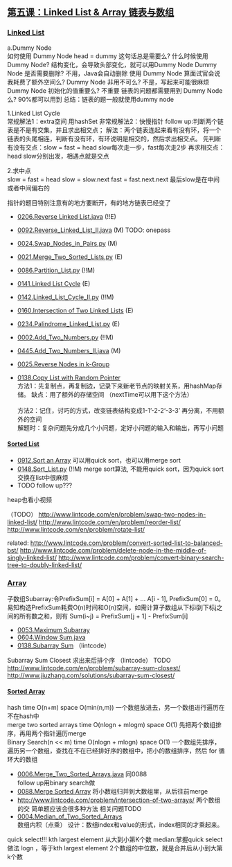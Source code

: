 ## [第五课：Linked List & Array 链表与数组](/Data-Structure.py) 

### [Linked List]()
a.Dummy Node <br>
如何使用 Dummy Node
head = dummy 这句话总是需要么? 
什么时候使用 Dummy Node? 结构变化，会导致头部变化，就可以用Dummy Node
Dummy Node 是否需要删除? 不用，Java会自动删除
使用 Dummy Node 算面试官会说我耗费了额外空间么? 
Dummy Node 非用不可么? 不是，写起来可能很麻烦
Dummy Node 初始化的值重要么?  不重要
链表的问题都需要用到 Dummy Node 么?  90%都可以用到
总结：链表的题一般就使用dummy node

1.Linked List Cycle  <br>
常规解法1：extra空间 用hashSet
非常规解法2：快慢指针  follow up:判断两个链表是不是有交集，并且求出相交点；
解法：两个链表连起来看有没有环，将一个链表的头尾相连，判断有没有环，有环说明是相交的，然后求出相交点。
先判断有没有交点：slow = fast = head slow每次走一步，fast每次走2步 
再求相交点：head slow分别出发，相遇点就是交点

2.求中点 <br>
slow = fast = head
slow = slow.next
fast = fast.next.next
最后slow是在中间或者中间偏右的

指针的题目特别注意有的地方要断开，有的地方链表已经变了
- [0206.Reverse Linked List.java](Solutions/0206.Reverse_Linked_List.java) (!!E)<br>
- [0092.Reverse_Linked_List_II.java](Solutions/0092.Reverse_Linked_List_II.java)  (M) TODO: onepass  <br>
- [0024.Swap_Nodes_in_Pairs.py](Solutions/0024.Swap_Nodes_in_Pairs.py)  (M) <br>
- [0021.Merge_Two_Sorted_Lists.py](Solutions/0021.Merge_Two_Sorted_Lists.py) (E) <br>
- [0086.Partition_List.py](Solutions/0086.Partition_List.py) (!!M) <br>
- [0141.Linked List Cycle](Solutions/0141.Linked_List_Cycle.java) (E) <br>
- [0142.Linked_List_Cycle_II.py](Solutions/0142.Linked_List_Cycle_II.py) (!!M) <br>

- [0160.Intersection of Two Linked Lists](Solutions/0160.Intersection_of_Two_Linked_Lists.java) (E) <br>
- [0234.Palindrome_Linked_List.py](Solutions/0234.Palindrome_Linked_List.py) (E) <br>
- [0002.Add_Two_Numbers.py](Solutions/0002.Add_Two_Numbers.py) (!!M) <br>
- [0445.Add_Two_Numbers_II.java](Solutions/0445.Add_Two_Numbers_II.java) (M) <br>

- [0025.Reverse Nodes in k-Group](Solutions/0025.Reverse_Nodes_in_k-Group.java)<br>
- [0138.Copy List with Random Pointer](Solutions/0138.Copy_List_with_Random_Pointer.java)<br>
 方法1：先复制点，再复制边，记录下来新老节点的映射关系，用hashMap存储。  缺点：用了额外的存储空间  （nextTime可以用下这个方法）<br>  
 方法2：记住，讨巧的方式，改变链表结构变成1-1’-2-2‘-3-3’ 再分离，不用额外的空间 <br>
 解题时：复杂问题先分成几个小问题，定好小问题的输入和输出，再写小问题 <br>

#### [Sorted List]()
- [0912.Sort an Array](Solutions/0912.Sort_an_Array.java)  可以用quick sort，也可以用merge sort<br>
- [0148.Sort_List.py](Solutions/0148.Sort_List.py) (!!M)   merge sort算法, 不能用quick sort，因为quick sort交换在list中很麻烦<br>
- TODO follow up???

heap也看小视频 
 
（TODO） 
http://www.lintcode.com/en/problem/swap-two-nodes-in-linked-list/ 
http://www.lintcode.com/en/problem/reorder-list/ 
http://www.lintcode.com/en/problem/rotate-list/

related:
http://www.lintcode.com/problem/convert-sorted-list-to-balanced-bst/
http://www.lintcode.com/problem/delete-node-in-the-middle-of-singly-linked-list/
http://www.lintcode.com/problem/convert-binary-search-tree-to-doubly-linked-list/

### [Array]()
子数组Subarray:令PrefixSum[i] = A[0] + A[1] + ... A[i - 1], PrefixSum[0] = 0。易知构造PrefixSum耗费O(n)时间和O(n)空间，如需计算子数组从下标i到下标j之间的所有数之和，则有 Sum(i~j) = PrefixSum[j + 1] - PrefixSum[i]
- [0053.Maximum Subarray](Solutions/0053.Maximum_Subarray.java)<br>
- [0604.Window Sum.java](Solutions/0604.Window_Sum.java)<br>
- [0138.Subarray Sum](Solutions/0138.Subarray_Sum.java) （lintcode）<br>

Subarray Sum Closest 求出来后排个序 （lintcode） TODO
http://www.lintcode.com/en/problem/subarray-sum-closest/
http://www.jiuzhang.com/solutions/subarray-sum-closest/
 
#### [Sorted Array]()
hash  time O(n+m)  space O(min(n,m))  一个数组放进去，另一个数组进行遍历在不在hash中  <br>
merge two sorted arrays  time O(nlogn + mlogm)  space O(1)  先把两个数组排序，再用两个指针遍历merge   <br>
Binary Search(n << m)  time O(nlogn + mlogn)  space O(1) 一个数组先排序，遍历另一个数组，查找在不在已经排好序的数组中，把小的数组排序，然后  for   循环大的数组   <br>

- [0006.Merge_Two_Sorted_Arrays.java](Solutions/0006.Merge_Two_Sorted_Arrays.java)  同0088 <br>
  follow up用binary search做
- [0088.Merge Sorted Array](Solutions/0088.Merge_Sorted_Array.java)  将小数组归并到大数组里，从后往前merge  <br> 
- http://www.lintcode.com/problem/intersection-of-two-arrays/ 两个数组的交 简单题应该会很多种方法  相关问题TODO <br> 
- [0004.Median_of_Two_Sorted_Arrays](Solutions/0004.Median_of_Two_Sorted_Arrays.java) <br>
   数组内积（点乘）  设计：数组index和value的形式，index相同的才乘起来。<br>
 
quick select!!!
kth largest element 从大到小第K个数 
median:掌握quick select 做法 logn ，等于kth largest element 
2个数组的中位数，就是合并后从小到大第k个数  
